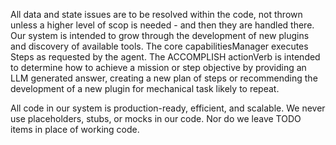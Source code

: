 All data and state issues are to be resolved within the code, not thrown unless a higher level of scop is needed - and then they are handled there.  Our system is intended to grow through the development of new plugins and discovery of available tools.  The core capabilitiesManager executes Steps as requested by the agent.  The ACCOMPLISH actionVerb is intended to determine how to achieve a mission or step objective by providing an LLM generated answer, creating a new plan of steps or recommending the development of a new plugin for mechanical task likely to repeat.

All code in our system is production-ready, efficient, and scalable.  We never use placeholders, stubs, or mocks in our code.  Nor do we leave TODO items in place of working code.